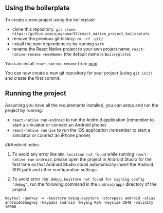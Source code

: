 ## Using the boilerplate

To create a new project using the boilerplate:

- clone this repository: `git clone https://github.com/ajaykumar97/react_native_project_boilerplate`
- remove the previous git history: `rm -rf .git/`
- install the npm dependencies by running `yarn`
- rename the React Native project to your own project name: `react-native-rename <newName>` (the default name is `Boilerplate`).

You can install `react-native-rename` from [npm](https://www.npmjs.com/package/react-native-rename)

You can now create a new git repository for your project (using `git init`) and create the first commit.

## Running the project

Assuming you have all the requirements installed, you can setup and run the project by running:

- `react-native run-android` to run the Android application (remember to start a simulator or connect an Android phone)
- `react-native run-ios` to run the iOS application (remember to start a simulator or connect an iPhone phone)

##Android notes:

1. To avoid any error like ``SDK location not found`` while running ``react-native run-android``, please open the project in Android Studio for the first time so that Android Studio could automatically insert the Android SDK path and other configuration settings.

2. To avoid error like: ``debug.keystore not found for signing config 'debug'``, run the following command in the ``android/app/`` directory of the project:

``keytool -genkey -v -keystore debug.keystore -storepass android -alias androiddebugkey -keypass android -keyalg RSA -keysize 2048 -validity 10000``

